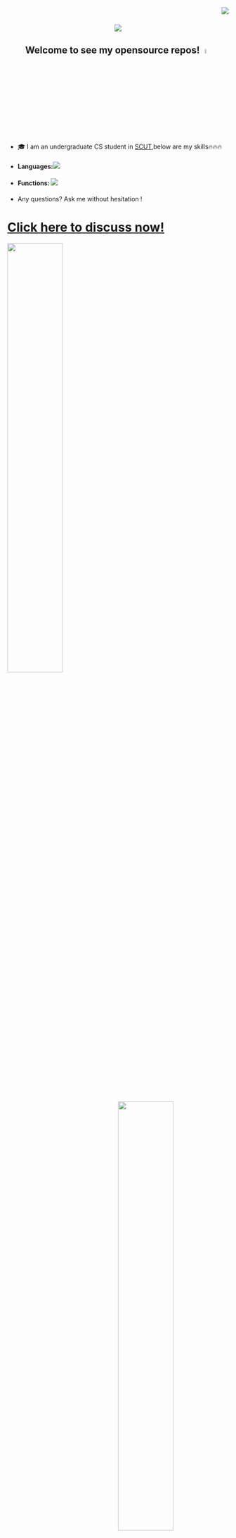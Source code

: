<img align="right" src="https://visitor-badge.laobi.icu/badge?page_id=alexbybye/alexbybye">
<h1 align="center">
  <a href="https://git.io/typing-svg">
    <img src="https://readme-typing-svg.herokuapp.com/?lines=Hello,+There!;This+is+AlexBybye......;Welcome+to+my+github+zone!;&center=true&size=20">
  </a>
</h1>
<h2 align='center'>Welcome to see my opensource repos!<a href="https://www.gautamkrishnar.com/"><img src="https://media.giphy.com/media/hvRJCLFzcasrR4ia7z/giphy.gif" width="5%"></a>
</h2>

- 🎓 I am an undergraduate CS student in <a href="https://en.wikipedia.org/wiki/South_China_University_of_Technology">SCUT</a>,below are my skills🔥🔥🔥
- #### Languages:<a href="https://skillicons.dev"><img src="https://skillicons.dev/icons?i=cpp,python,html,css,javascript,typescript,vue,vuetify,vim,go" /></a>
- #### Functions: <a href="https://skillicons.dev"><img src="https://skillicons.dev/icons?i=anaconda,git,gitlab,ubuntu,matlab,vscode,pycharm,pinia,vite,linux" /></a>
- Any questions? Ask me without hesitation !
# <a href="https://github.com/alexbybye/alexbybye/issues">Click here to discuss now!</a>

  <div align=left>
    <a href="https://github.com/anuraghazra/github-readme-stats" title="Go to Source">
      <img align="left" width=50% src="https://github-readme-stats.vercel.app/api?username=alexbybye&show_icons=true&theme=react&border_color=61dafb&hide_border=true" />
    </a>
    <a href="https://github.com/anuraghazra/github-readme-stats">
      <img align="right" width=50% src="https://github-readme-stats.vercel.app/api/top-langs/?username=alexbybye&hide=c%23,powershell,Mathematica,Ruby,Objective-C,Objective-C%2b%2b,Cuda&title_color=61dafb&text_color=ffffff&icon_color=61dafb&bg_color=20232a&langs_count=8&layout=compact&border_color=61dafb&hide_border=true&size_weight=0.5&count_weight=0.5" />
   </a>
 </div>
  <br>
  <img src="https://github-readme-activity-graph.vercel.app/graph?username=alexbybye&theme=react-dark&bg_color=20232a&hide_border=true" width="100%"/>
  
```
  ____                  ____                      
 / __ \___  ___ ___    / __/__  __ _____________  
/ /_/ / _ \/ -_) _ \  _\ \/ _ \/ // / __/ __/ -_) 
\____/ .__/\__/_//_/ /___/\___/\_,_/_/  \__/\__/  
   _/_/                  __  __   _               
  / __/  _____ ______ __/ /_/ /  (_)__  ___ _     
 / _/| |/ / -_) __/ // / __/ _ \/ / _ \/ _ `/ _ _ 
/___/|___/\__/_/  \_, /\__/_//_/_/_//_/\_, (_|_|_)
                 /___/                /___/       
```

### Recently, I've finished my front-end learning, and here are my to-do repo:
<a href="https://github.com/AlexBybye/Githubtools_Summary">
  <img align="center" src="https://github-readme-stats.vercel.app/api/pin/?username=alexbybye&repo=Githubtools_Summary&theme=buefy" />
</a>

 ### ↑ Plan changed:full-stack,begin when September
 ### ↓ As debut Project began when July
<a href="https://github.com/AlexBybye/Vue-Story">
  <img align="center" src="https://github-readme-stats.vercel.app/api/pin/?username=alexbybye&repo=Vue-Story&theme=buefy" />
</a>

### Also, I've try something special like optimization,machine-learning and deeplearning:
<a href="https://github.com/AlexBybye/Resnet50-TinyViT_5M-KD">
  <img align="center" src="https://github-readme-stats.vercel.app/api/pin/?username=alexbybye&repo=Resnet50-TinyViT_5M-KD&theme=automatic" />
</a>

<a href="https://github.com/AlexBybye/Make_Video_Great_Again">
  <img align="center" src="https://github-readme-stats.vercel.app/api/pin/?username=alexbybye&repo=Make_Video_Great_Again&theme=automatic" />
</a>

<a href="https://github.com/AlexBybye/MetaevoBox_EACO">
  <img align="center" src="https://github-readme-stats.vercel.app/api/pin/?username=alexbybye&repo=MetaevoBox_EACO&theme=automatic" />
</a>

